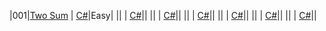 ﻿|001|[Two Sum](https://leetcode.com/problems/two-sum/) | [C#](./Algorithms/TwoSum.cs)|Easy|
||[](https://leetcode.com/problems/longest-palindromic-substring/description/) | [C#](./Algorithms/)||
||[](https://leetcode.com/problems/longest-palindromic-substring/description/) | [C#](./Algorithms/)||
||[](https://leetcode.com/problems/longest-palindromic-substring/description/) | [C#](./Algorithms/)||
||[]() | [C#](./Algorithms/)||
||[](https://leetcode.com/problems/longest-palindromic-substring/) | [C#](./Algorithms/)||
||[](https://leetcode.com/problems/longest-palindromic-substring) | [C#](./Algorithms/)||

